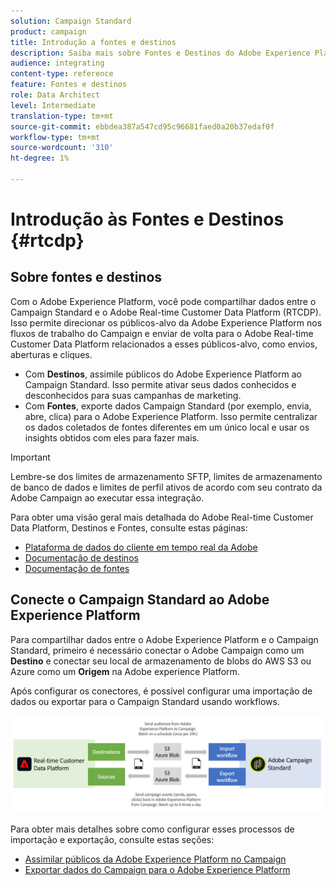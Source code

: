 ```yaml
---
solution: Campaign Standard
product: campaign
title: Introdução a fontes e destinos
description: Saiba mais sobre Fontes e Destinos do Adobe Experience Platform.
audience: integrating
content-type: reference
feature: Fontes e destinos
role: Data Architect
level: Intermediate
translation-type: tm+mt
source-git-commit: ebbdea387a547cd95c96681faed0a20b37edaf0f
workflow-type: tm+mt
source-wordcount: '310'
ht-degree: 1%

---
```



# Introdução às Fontes e Destinos {#rtcdp}

## Sobre fontes e destinos

Com o Adobe Experience Platform, você pode compartilhar dados entre o Campaign Standard e o Adobe Real-time Customer Data Platform (RTCDP). Isso permite direcionar os públicos-alvo da Adobe Experience Platform nos fluxos de trabalho do Campaign e enviar de volta para o Adobe Real-time Customer Data Platform relacionados a esses públicos-alvo, como envios, aberturas e cliques.

* Com **Destinos**, assimile públicos do Adobe Experience Platform ao Campaign Standard. Isso permite ativar seus dados conhecidos e desconhecidos para suas campanhas de marketing.
* Com **Fontes**, exporte dados Campaign Standard (por exemplo, envia, abre, clica) para o Adobe Experience Platform. Isso permite centralizar os dados coletados de fontes diferentes em um único local e usar os insights obtidos com eles para fazer mais.


>[!IMPORTANT]
>
>Lembre-se dos limites de armazenamento SFTP, limites de armazenamento de banco de dados e limites de perfil ativos de acordo com seu contrato da Adobe Campaign ao executar essa integração.

Para obter uma visão geral mais detalhada do Adobe Real-time Customer Data Platform, Destinos e Fontes, consulte estas páginas:

* [Plataforma de dados do cliente em tempo real da Adobe](https://experienceleague.adobe.com/docs/experience-platform/rtcdp/overview.html)
* [Documentação de destinos](https://experienceleague.adobe.com/docs/experience-platform/destinations/home.html)
* [Documentação de fontes](https://experienceleague.adobe.com/docs/experience-platform/sources/home.html)

## Conecte o Campaign Standard ao Adobe Experience Platform

Para compartilhar dados entre o Adobe Experience Platform e o Campaign Standard, primeiro é necessário conectar o Adobe Campaign como um **Destino** e conectar seu local de armazenamento de blobs do AWS S3 ou Azure como um **Origem** na Adobe experience Platform.

Após configurar os conectores, é possível configurar uma importação de dados ou exportar para o Campaign Standard usando workflows.

![](assets/rtcdp-schema.png)

Para obter mais detalhes sobre como configurar esses processos de importação e exportação, consulte estas seções:

* [Assimilar públicos da Adobe Experience Platform no Campaign](../../integrating/using/ingest-aep-data.md)
* [Exportar dados do Campaign para o Adobe Experience Platform](../../integrating/using/export-campaign-data.md)
